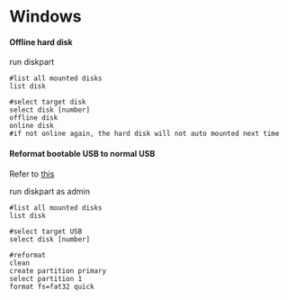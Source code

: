 # Windows

#### Offline hard disk

run diskpart

```
#list all mounted disks
list disk

#select target disk
select disk [number]
offline disk
online disk 
#if not online again, the hard disk will not auto mounted next time
```

#### Reformat bootable USB to normal USB

Refer to [this](https://superuser.com/questions/860404/cannot-reformat-bootable-usb-drive-on-windows)

run diskpart as admin
```
#list all mounted disks
list disk

#select target USB
select disk [number]

#reformat
clean
create partition primary
select partition 1
format fs=fat32 quick
```
